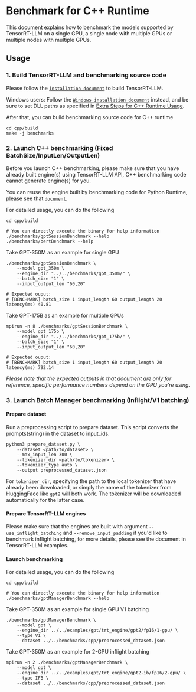 # Benchmark for C++ Runtime

This document explains how to benchmark the models supported by TensorRT-LLM on a single GPU, a single node with
multiple GPUs or multiple nodes with multiple GPUs.

## Usage

### 1. Build TensorRT-LLM and benchmarking source code

Please follow the [`installation document`](../../../README.md) to build TensorRT-LLM.

Windows users: Follow the
[`Windows installation document`](../../../windows/README.md)
instead, and be sure to set DLL paths as specified in
[Extra Steps for C++ Runtime Usage](../../../windows/README.md#extra-steps-for-c-runtime-usage).

After that, you can build benchmarking source code for C++ runtime
```
cd cpp/build
make -j benchmarks
```

### 2. Launch C++ benchmarking (Fixed BatchSize/InputLen/OutputLen)

Before you launch C++ benchmarking, please make sure that you have already built engine(s) using TensorRT-LLM API, C++ benchmarking code cannot generate engine(s) for you.

You can reuse the engine built by benchmarking code for Python Runtime, please see that [`document`](../python/README.md).

For detailed usage, you can do the following
```
cd cpp/build

# You can directly execute the binary for help information
./benchmarks/gptSessionBenchmark --help
./benchmarks/bertBenchmark --help
```

Take GPT-350M as an example for single GPU

```
./benchmarks/gptSessionBenchmark \
    --model gpt_350m \
    --engine_dir "../../benchmarks/gpt_350m/" \
    --batch_size "1" \
    --input_output_len "60,20"

# Expected ouput:
# [BENCHMARK] batch_size 1 input_length 60 output_length 20 latency(ms) 40.81
```
Take GPT-175B as an example for multiple GPUs
```
mpirun -n 8 ./benchmarks/gptSessionBenchmark \
    --model gpt_175b \
    --engine_dir "../../benchmarks/gpt_175b/" \
    --batch_size "1" \
    --input_output_len "60,20"

# Expected ouput:
# [BENCHMARK] batch_size 1 input_length 60 output_length 20 latency(ms) 792.14
```

*Please note that the expected outputs in that document are only for reference, specific performance numbers depend on the GPU you're using.*

### 3. Launch Batch Manager benchmarking (Inflight/V1 batching)

#### Prepare dataset

Run a preprocessing script to prepare dataset. This script converts the prompts(string) in the dataset to input_ids.
```
python3 prepare_dataset.py \
    --dataset <path/to/dataset> \
    --max_input_len 300 \
    --tokenizer_dir <path/to/tokenizer> \
    --tokenizer_type auto \
    --output preprocessed_dataset.json
```
For `tokenizer_dir`, specifying the path to the local tokenizer that have already been downloaded, or simply the name of the tokenizer from HuggingFace like `gpt2` will both work. The tokenizer will be downloaded automatically for the latter case.

#### Prepare TensorRT-LLM engines
Please make sure that the engines are built with argument `--use_inflight_batching` and `--remove_input_padding` if you'd like to benchmark inflight batching, for more details, please see the document in TensorRT-LLM examples.

#### Launch benchmarking

For detailed usage, you can do the following
```
cd cpp/build

# You can directly execute the binary for help information
./benchmarks/gptManagerBenchmark --help
```

Take GPT-350M as an example for single GPU V1 batching
```
./benchmarks/gptManagerBenchmark \
    --model gpt \
    --engine_dir ../../examples/gpt/trt_engine/gpt2/fp16/1-gpu/ \
    --type V1 \
    --dataset ../../benchmarks/cpp/preprocessed_dataset.json
```

Take GPT-350M as an example for 2-GPU inflight batching
```
mpirun -n 2 ./benchmarks/gptManagerBenchmark \
    --model gpt \
    --engine_dir ../../examples/gpt/trt_engine/gpt2-ib/fp16/2-gpu/ \
    --type IFB \
    --dataset ../../benchmarks/cpp/preprocessed_dataset.json
```
